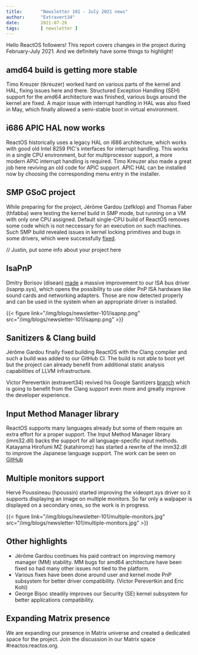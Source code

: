 ```yaml
---
title:       "Newsletter 101 - July 2021 news"
author:      "Extravert34"
date:        2021-07-26
tags:        [ newsletter ]
---
```


Hello ReactOS followers! This report covers changes in the project during February-July 2021.
And we definitely have some things to highlight!

## amd64 build is getting more stable
Timo Kreuzer (tkreuzer) worked hard on various parts of the kernel and HAL, fixing issues here and there.
Structured Exception Handling (SEH) support for the amd64 architecture was finished, various bugs
around the kernel are fixed.
A major issue with interrupt handling in HAL was also fixed in May, which finally allowed a semi-stable boot
in virtual environment.

## i686 APIC HAL now works
ReactOS historically uses a legacy HAL on i686 architecture, which works with good old Intel 8259 PIC's interfaces
for interrupt handling. This works in a single CPU environment, but for multiprocessor support, a more modern APIC
interrupt handling is required. Timo Kreuzer also made a great job here reviving an old code for APIC support.
APIC HAL can be installed now by choosing the corresponding menu entry in the installer.

## SMP GSoC project
While preparing for the project, Jérôme Gardou (zefklop) and Thomas Faber (thfabba) were testing the kernel build in SMP mode,
but running on a VM with only one CPU assigned. Default single-CPU build of ReactOS removes some code which is not neccessary for an
execution on such machines. Such SMP build revealed issues in kernel locking primitives and bugs in some drivers, which
were successfully [fixed](https://github.com/reactos/reactos/pull/3672).

// Justin, put some info about your project here

## IsaPnP
Dmitry Borisov (disean) [made](https://github.com/reactos/reactos/pull/3467) a massive improvement to our ISA bus driver (isapnp.sys),
which opens the possibility to use older PnP ISA hardware like sound cards and networking adapters. Those are now detected
properly and can be used in the system when an appropriate driver is installed.

{{< figure link="/img/blogs/newsletter-101/isapnp.png" src="/img/blogs/newsletter-101/isapnp.png" >}}

## Sanitizers & Clang build
Jérôme Gardou finally fixed building ReactOS with the Clang compiler and such a build was added to our GitHub CI. The build is not able to
boot yet but the project can already benefit from additional static analysis capabilities of LLVM infrastructure.

Victor Perevertkin (extravert34) revived his Google Sanitizers [branch](https://github.com/reactos/reactos/pull/2527) which is going to benefit
from the Clang support even more and greatly improve the developer experience.

## Input Method Manager library
ReactOS supports many languages already but some of them require an extra effort for a proper support. The Input Method Manager library (imm32.dll)
backs the support for all language-specific input methods. Katayama Hirofumi MZ (katahiromz) has started a rewrite of the imm32.dll to improve
the Japanese language support. The work can be seen on [GitHub](https://github.com/reactos/reactos/commits/master/dll/win32/imm32/)

## Multiple monitors support
Hervé Poussineau (hpoussin) started improving the videoprt.sys driver so it supports displaying an image on multiple monitors. So far only a walpaper
is displayed on a secondary ones, so the work is in progress.

{{< figure link="/img/blogs/newsletter-101/multiple-monitors.jpg" src="/img/blogs/newsletter-101/multiple-monitors.jpg" >}}

## Other highlights

- Jérôme Gardou continues his paid contract on improving memory manager (MM) stability. MM bugs for amd64 architecture have been fixed
  so had many other issues not tied to the platform.
- Various fixes have been done around user and kernel mode PnP subsystem for better driver compatibility. (Victor Perevertkin and Eric Kohl)
- George Bișoc steadily improves our Security (SE) kernel subsystem for better applications compatibility.

## Expanding Matrix presence

We are expanding our presence in Matrix universe and created a dedicated space for the project. Join the discussion in our Matrix space #reactos:reactos.org.



 
